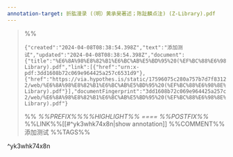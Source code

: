 ```yaml
---
annotation-target: 折肱漫录 (（明）黄承昊著述；陈趾麟点注) (Z-Library).pdf
---
```



>%%
>```annotation-json
>{"created":"2024-04-08T08:38:54.398Z","text":"添加测试","updated":"2024-04-08T08:38:54.398Z","document":{"title":"%E6%8A%98%E8%82%B1%E6%BC%AB%E5%BD%95%20(%EF%BC%88%E6%98%8E%EF%BC%89%E9%BB%84%E6%89%BF%E6%98%8A%E8%91%97%E8%BF%B0%EF%BC%9B%E9%99%88%E8%B6%BE%E9%BA%9F%E7%82%B9%E6%B3%A8)%20(Z-Library).pdf","link":[{"href":"urn:x-pdf:3dd1608b72c069e964425a257c6531d9"},{"href":"https://via.hypothes.is/static/17596075c280a757b7d7f83122332990/vendor/pdfjs-2/web/%E6%8A%98%E8%82%B1%E6%BC%AB%E5%BD%95%20(%EF%BC%88%E6%98%8E%EF%BC%89%E9%BB%84%E6%89%BF%E6%98%8A%E8%91%97%E8%BF%B0%EF%BC%9B%E9%99%88%E8%B6%BE%E9%BA%9F%E7%82%B9%E6%B3%A8)%20(Z-Library).pdf"}],"documentFingerprint":"3dd1608b72c069e964425a257c6531d9"},"uri":"https://via.hypothes.is/static/17596075c280a757b7d7f83122332990/vendor/pdfjs-2/web/%E6%8A%98%E8%82%B1%E6%BC%AB%E5%BD%95%20(%EF%BC%88%E6%98%8E%EF%BC%89%E9%BB%84%E6%89%BF%E6%98%8A%E8%91%97%E8%BF%B0%EF%BC%9B%E9%99%88%E8%B6%BE%E9%BA%9F%E7%82%B9%E6%B3%A8)%20(Z-Library).pdf"}
>```
>%%
>*%%PREFIX%%%%HIGHLIGHT%% ==== %%POSTFIX%%*
>%%LINK%%[[#^yk3whk74x8n|show annotation]]
>%%COMMENT%%
>添加测试
>%%TAGS%%
>
^yk3whk74x8n
